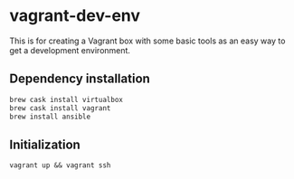 # vagrant-dev-env

This is for creating a Vagrant box with some basic tools as an easy way to get
a development environment.

## Dependency installation

```bash
brew cask install virtualbox
brew cask install vagrant
brew install ansible
```

## Initialization

`vagrant up && vagrant ssh`
